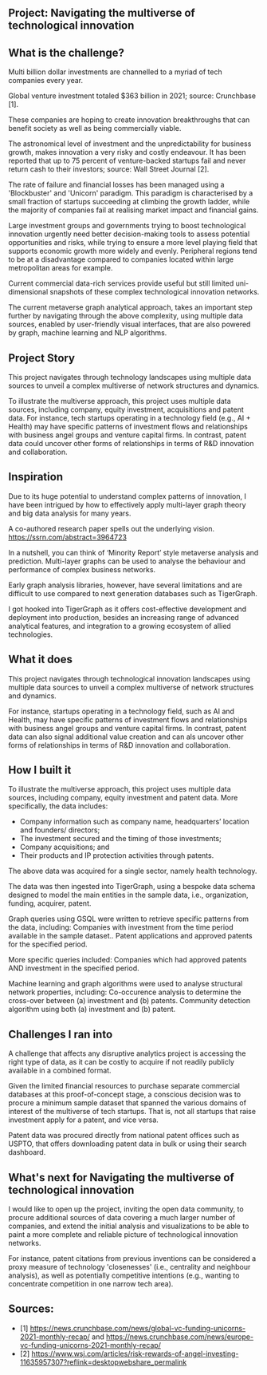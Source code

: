 
## Project: Navigating the multiverse of technological innovation


## What is the challenge?

Multi billion dollar investments are channelled to a myriad of tech companies every year.

Global venture investment totaled $363 billion in 2021; source: Crunchbase [1].

These companies are hoping to create innovation breakthroughs that can benefit society as well as being commercially viable. 

The astronomical level of investment and the unpredictability for business growth, makes innovation a very risky and costly endeavour.  It has been reported that up to 75 percent of venture-backed startups fail and never return cash to their investors; source: Wall Street Journal [2].

The rate of failure and financial losses has been managed using a 'Blockbuster' and 'Unicorn' paradigm. This paradigm is characterised by a small fraction of startups succeeding at climbing the growth ladder, while the majority of companies fail at realising market impact and financial gains. 
 
Large investment groups and governments trying to boost technological innovation urgently need better decision-making tools to assess potential opportunities and risks, while trying to ensure a more level playing field that supports economic growth more widely and evenly. Peripheral regions tend to be at a disadvantage compared to companies located within large metropolitan areas for example.

Current commercial data-rich services provide useful but still limited uni-dimensional snapshots of these complex technological innovation networks.

The current metaverse graph analytical approach, takes an important step further by navigating through the above complexity, using multiple data sources, enabled by user-friendly visual interfaces, that are also powered by graph, machine learning and NLP algorithms. 

## Project Story

This project navigates through technology landscapes using multiple data sources to unveil a complex multiverse of network structures and dynamics.

To illustrate the multiverse approach, this project uses multiple data sources, including company, equity investment, acquisitions and patent data.
For instance, tech startups operating in a technology field (e.g., AI + Health) may have specific patterns of investment flows and relationships with business angel groups and venture capital firms. In contrast, patent data could uncover other forms of relationships in terms of R&D innovation and collaboration. 

## Inspiration

Due to its huge potential to understand complex patterns of innovation, I have been intrigued by how to effectively apply multi-layer graph theory and big data analysis for many years. 

A co-authored research paper spells out the underlying vision. https://ssrn.com/abstract=3964723

In a nutshell, you can think of ‘Minority Report’ style metaverse analysis and prediction. Multi-layer graphs can be used to analyse the behaviour and performance of  complex business networks.

Early graph analysis libraries, however,  have several limitations and are difficult to use compared to next generation databases such as TigerGraph. 

I got hooked into TigerGraph as it offers cost-effective development and deployment into production, besides an increasing range of advanced analytical features, and integration to a growing ecosystem of allied technologies.

## What it does

This project navigates through technological innovation landscapes using multiple data sources to unveil a complex multiverse of network structures and dynamics.

For instance, startups operating in a technology field, such as AI and Health, may have specific patterns of investment flows and relationships with business angel groups and venture capital firms. In contrast, patent data can also signal additional value creation and can als uncover other forms of relationships in terms of R&D innovation and collaboration. 


## How I built it

To illustrate the multiverse approach, this project uses multiple data sources, including company, equity investment and patent data. More specifically, the data includes:

- Company information such as company name,  headquarters’ location and founders/ directors; 
- The investment secured and the timing of those investments; 
- Company acquisitions; and 
- Their products and IP protection activities through patents. 

The above data was acquired for a single sector, namely health technology. 

The data was then ingested into TigerGraph, using a bespoke data schema designed to model the main entities in the sample data, i.e., organization, funding, acquirer, patent.

Graph queries using GSQL were written to retrieve specific patterns from the data, including:
Companies with investment from the time period available in the sample dataset..
Patent applications and approved patents for the specified period.

More specific queries included:
Companies which had approved patents AND investment in the specified period.

Machine learning and graph algorithms were used to analyse structural network properties, including:
Co-occurence analysis to determine the cross-over between (a) investment and (b) patents.
Community detection algorithm using both (a) investment and (b) patent.
  

## Challenges I ran into

A challenge that affects any disruptive analytics project is accessing the right type of data, as it can be costly to acquire if not readily publicly available in a combined format.

Given the limited financial resources to purchase separate commercial databases at this proof-of-concept stage, a conscious decision was to procure a minimum sample dataset that spanned the various domains of interest of the multiverse of tech startups. That is, not all startups that raise investment apply for a patent, and vice versa.  

Patent data was procured directly from national patent offices such as USPTO, that offers downloading patent data in bulk or using their search dashboard.

 
 ## What's next for Navigating the multiverse of technological innovation

I would like to open up the project, inviting the open data community, to procure additional sources of data covering a much larger number of companies, and extend the initial analysis and visualizations to be able to paint a more complete and reliable picture of technological innovation networks. 

For instance, patent citations from previous inventions can be considered a proxy measure of technology 'closenesses' (i.e., centrality and neighbour analysis), as well as potentially competitive intentions (e.g., wanting to concentrate competition in one narrow tech area).



## Sources:
- [1] https://news.crunchbase.com/news/global-vc-funding-unicorns-2021-monthly-recap/
and  https://news.crunchbase.com/news/europe-vc-funding-unicorns-2021-monthly-recap/
- [2] https://www.wsj.com/articles/risk-rewards-of-angel-investing-11635957307?reflink=desktopwebshare_permalink  

  
